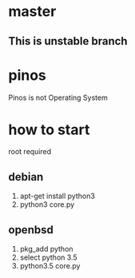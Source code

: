 # master
## This is unstable branch

# pinos
Pinos is not Operating System

# how to start
root required
## debian
1. apt-get install python3
2. python3 core.py

## openbsd
1. pkg_add python
2. select python 3.5
3. python3.5 core.py
